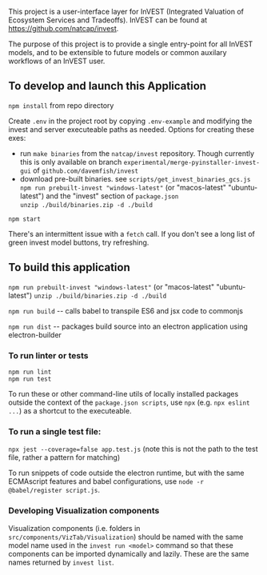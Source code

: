 This project is a user-interface layer for InVEST (Integrated Valuation of
Ecosystem Services and Tradeoffs).
InVEST can be found at https://github.com/natcap/invest.

The purpose of this project is to provide a single entry-point for all
InVEST models, and to be extensible to future models or common auxilary
workflows of an InVEST user.

## To develop and launch this Application

`npm install` from repo directory  

Create `.env` in the project root by copying `.env-example` and modifying the
invest and server executeable paths as needed.
Options for creating these exes:  
* run `make binaries` from the `natcap/invest` repository. Though currently
this is only available on branch `experimental/merge-pyinstaller-invest-gui` 
of `github.com/davemfish/invest`
* download pre-built binaries. see `scripts/get_invest_binaries_gcs.js`
`npm run prebuilt-invest "windows-latest"` (or "macos-latest" "ubuntu-latest") and the "invest" section of `package.json`  
`unzip ./build/binaries.zip -d ./build`

`npm start`  

There's an intermittent issue with a `fetch` call. If you don't see a long list 
of green invest model buttons, try refreshing.


## To build this application

`npm run prebuilt-invest "windows-latest"` (or "macos-latest" "ubuntu-latest")
`unzip ./build/binaries.zip -d ./build`

`npm run build`  -- calls babel to transpile ES6 and jsx code to commonjs

`npm run dist`  -- packages build source into an electron application using electron-builder


### To run linter or tests
`npm run lint`  
`npm run test`  

To run these or other command-line utils of locally installed packages outside the context of the `package.json scripts`, use `npx` (e.g. `npx eslint ...`) as a shortcut to the executeable. 

### To run a single test file:
`npx jest --coverage=false app.test.js`  (note this is not the path to the test file, rather a pattern for matching)  

To run snippets of code outside the electron runtime, but with the same ECMAscript features and babel configurations, use `node -r @babel/register script.js`.  


### Developing Visualization components
Visualization components (i.e. folders in `src/components/VizTab/Visualization`) should be named with the same model name used in the `invest run <model>` command so that these components can be imported dynamically and lazily. These are the same names returned by `invest list`.
